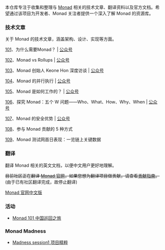 
本仓库专注于收集和整理与 [Monad](https://docs.monad.xyz/) 相关的技术文章、翻译资料以及官方文档。希望通过该项目为开发者、Monad 关注者提供一个深入了解 Monad 的资源库。


### 技术文章

关于 Monad 的技术文章，涵盖架构、设计、实现等方面。

[101](./articles/101_为什么需要Monad.md)、为什么需要Monad？ | [公众号](https://mp.weixin.qq.com/s/I323A1NdK_EANBRY2IZaeg)  

[102](./articles/102_MonadvsRollups.md)、Monad vs Rollups | [公众号](https://mp.weixin.qq.com/s/bBfahNNgcBRaSmOdpvPCmA)  

[103](./articles/103_KeoneHon访谈.md)、Monad 创始人 Keone Hon 深度访谈 | [公众号](https://mp.weixin.qq.com/s/kEtQY-ojT8MZX6rfyaJH0A)  

[104](./articles/104_Monad的并行执行.md)、Monad 的并行执行 | [公众号](https://mp.weixin.qq.com/s/oc0UnOYX-f5Q1wKF4DYySg)  

[105](./articles/105_Monad是如何工作的.md)、Monad 是如何工作的？ | [公众号](https://mp.weixin.qq.com/s/8btwBNoCogUXIndIc7sikQ)    

[106](./articles/106_5WMonad.md)、探究 Monad：五个 W 问题——Who、What、How、Why、When | [公众号](https://mp.weixin.qq.com/s/KXb7gmRpOdMNJDJHf2QDJQ)  

[107](./articles/107_Monad的安全优势.md)、Monad 的安全优势 | [公众号](https://mp.weixin.qq.com/s/CU8frVlnrI9pBCPjfIxBlQ)  

[108](./articles/108_参与Monad贡献的5种方式.md)、参与 Monad 贡献的 5 种方式  

[109](./articles/109_Monad测试网首日表现.md)、Monad 测试网首日表现：一览链上关键数据  


### 翻译

翻译 Monad 相关的英文文档，以便中文用户更好地理解。

~~目前社区正在翻译 [Monad 官网](https://docs.monad.xyz/)，如果您想为翻译项目做贡献，请查看[贡献指南](./translations/readme.md)。~~ (由于已有社区翻译完成，故停止翻译)

[Monad 官网中文版](https://monad.docszh.com/)


### 活动

- [Monad 101 中国巡回之旅](./dapp101/readme.md)


### Monad Madness
- [Madness session1 项目精粹](./madness/session1.md)

